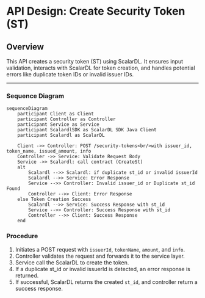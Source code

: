 # API Design: Create Security Token (ST)

## Overview

This API creates a security token (ST) using ScalarDL. It ensures input validation, interacts with ScalarDL for token creation, and handles potential errors like duplicate token IDs or invalid issuer IDs.

---

### Sequence Diagram

```mermaid
sequenceDiagram
    participant Client as Client
    participant Controller as Controller
    participant Service as Service
    participant ScalardlSDK as ScalarDL SDK Java Client 
    participant Scalardl as ScalarDL

    Client ->> Controller: POST /security-tokens<br/>with issuer_id, token_name, issued_amount, info
    Controller ->> Service: Validate Request Body
    Service ->> Scalardl: call contract (CreateSt)
    alt 
        Scalardl -->> Scalardl: if duplicate st_id or invalid issuerId
        Scalardl -->> Service: Error Response
        Service -->> Controller: Invalid issuer_id or Duplicate st_id Found
        Controller -->> Client: Error Response
    else Token Creation Success
        Scalardl -->> Service: Success Response with st_id
        Service -->> Controller: Success Response with st_id
        Controller -->> Client: Success Response 
    end

```

### **Procedure**
1. Initiates a POST request with `issuerId`, `tokenName`, `amount`, and `info`.
2. Controller validates the request and forwards it to the service layer.
3. Service call the  ScalarDL to create the token.
4. If a duplicate st_id or invalid issuerId is detected, an error response is returned.
5. If successful, ScalarDL returns the created `st_id`, and controller return a success response.
